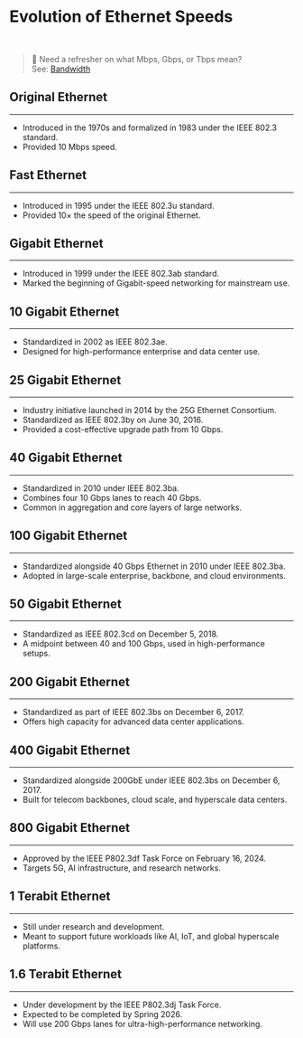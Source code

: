 # Evolution of Ethernet Speeds  
<br>

> 📘 Need a refresher on what Mbps, Gbps, or Tbps mean?  
> See: [Bandwidth](/corenetworking/tcpipmodel/networkaccess/physical/transmission/bandwidththroughput/bandwidth)

## Original Ethernet  
---

- Introduced in the <span class="emphasis">1970s</span> and formalized in <span class="emphasis">1983</span> under the IEEE 802.3 standard.
- Provided <span class="emphasis">10 Mbps</span> speed.

## Fast Ethernet  
---

- Introduced in <span class="emphasis">1995</span> under the IEEE 802.3u standard.
- Provided <span class="emphasis">10×</span> the speed of the original Ethernet.

## Gigabit Ethernet  
---

- Introduced in <span class="emphasis">1999</span> under the IEEE 802.3ab standard.
- Marked the beginning of Gigabit-speed networking for mainstream use.

## 10 Gigabit Ethernet  
---

- Standardized in <span class="emphasis">2002</span> as IEEE 802.3ae.
- Designed for high-performance enterprise and data center use.

## 25 Gigabit Ethernet  
---

- Industry initiative launched in <span class="emphasis">2014</span> by the 25G Ethernet Consortium.
- Standardized as IEEE 802.3by on <span class="emphasis">June 30, 2016</span>.
- Provided a cost-effective upgrade path from 10 Gbps.

## 40 Gigabit Ethernet  
---

- Standardized in <span class="emphasis">2010</span> under IEEE 802.3ba.
- Combines four 10 Gbps lanes to reach 40 Gbps.
- Common in aggregation and core layers of large networks.

## 100 Gigabit Ethernet  
---

- Standardized alongside 40 Gbps Ethernet in <span class="emphasis">2010</span> under IEEE 802.3ba.
- Adopted in large-scale enterprise, backbone, and cloud environments.

## 50 Gigabit Ethernet  
---

- Standardized as IEEE 802.3cd on <span class="emphasis">December 5, 2018</span>.
- A midpoint between 40 and 100 Gbps, used in high-performance setups.

## 200 Gigabit Ethernet  
---

- Standardized as part of IEEE 802.3bs on <span class="emphasis">December 6, 2017</span>.
- Offers high capacity for advanced data center applications.

## 400 Gigabit Ethernet  
---

- Standardized alongside 200GbE under IEEE 802.3bs on <span class="emphasis">December 6, 2017</span>.
- Built for telecom backbones, cloud scale, and hyperscale data centers.

## 800 Gigabit Ethernet  
---

- Approved by the IEEE P802.3df Task Force on <span class="emphasis">February 16, 2024</span>.
- Targets 5G, AI infrastructure, and research networks.

## 1 Terabit Ethernet  
---

- Still under research and development.
- Meant to support future workloads like AI, IoT, and global hyperscale platforms.

## 1.6 Terabit Ethernet  
---

- Under development by the IEEE P802.3dj Task Force.
- Expected to be completed by <span class="emphasis">Spring 2026</span>.
- Will use 200 Gbps lanes for ultra-high-performance networking.